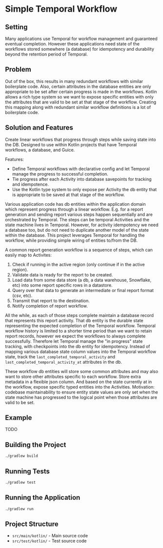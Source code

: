 # Simple Temporal Workflow

## Setting
Many applications use Temporal for workflow management and guaranteed eventual completion.
However these applications need state of the workflows stored somewhere (a database) for
idempotency and durability beyond the retention period of Temporal. 

## Problem 
Out of the box, this results in many redundant workflows with similar boilerplate code.
Also, certain attributes in the database entities are only appropriate to be set after
certain progress is made in the workflows. Kotlin allows a rich type system so we want
to expose specific entities with only the attributes that are valid to be set at that
stage of the workflow. Creating this mapping along with redundant similar workflow 
definitions is a lot of boilerplate code.

## Solution and Features
Create linear workflows that progress through steps while saving state into the DB.
Designed to use within Kotlin projects that have Temporal workflows, a database, and Guice.

Features:
- Define Temporal workflows with declarative config and let Temporal manage the progress 
  to successful completion.  
- Tie progress after each Activity into database savepoints for tracking and idempotence.
- Use the Kotlin type system to only expose per Activity the db entity that is appropriate
  to be saved at that stage of the workflow.

Various application code has db entities within the application domain which represent progress
through a linear workflow. E.g. for a report generation and sending report various steps happen
sequentially and are orchestrated by Temporal. The steps can be temporal Activities and the 
state machine lives in Temporal. However, for activity idempotency we need a database too, but 
do not need to duplicate another model of the state within the database. This project leverages
Temporal for handling the workflow, while providing simple wiring of entities to/from the DB.

A common report generation workflow is a sequence of steps, which can easily map to Activites:

1. Check if running in the active region (only continue if in the active region).
2. Validate data is ready for the report to be created.
3. Load data from some data store (a db, a data warehouse, Snowflake, etc) into some report
   specific rows in a datastore.
4. Query over that data to generate an intermediate or final report format (csv, etc).
5. Transmit that report to the destination.
6. Notify completion of report workflow.

All the while, as each of those steps complete maintain a database record that represents this
report activity. That db entity is the durable state representing the expected completion of the
Temporal workflow. Temporal workflow history is limited to a shorter time period than we want to
retain report records, however we expect the workflows to always complete successfully. Therefore
let Temporal manage the "in progress" state tracking, with checkpoints into the db entity for
idempotency. Instead of mapping various database state column values into the Temporal workflow
state, track the `last_completed_temporal_activity` and `last_completed_temporal_activity_at`
attributes in the db. 

These workflow db entities will store some common attributes and may also want to store other 
attributes specific to each workflow. Store extra metadata in a flexible json column. And
based on the state currently at in the workflow, expose specific typed entities into the 
Activities. Motivation: codebase maintainability to ensure entity state values are only set when
the state machine has progressed to the logical point when those attributes are valid to be set.


## Example

TODO


## Building the Project

```bash
./gradlew build
```

## Running Tests

```bash
./gradlew test
```

## Running the Application

```bash
./gradlew run
```

## Project Structure

- `src/main/kotlin/` - Main source code
- `src/test/kotlin/` - Test source code
